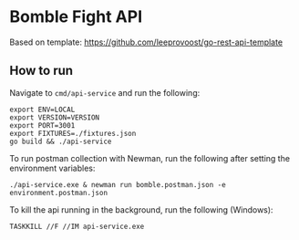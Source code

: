# Bomble Fight API

Based on template: https://github.com/leeprovoost/go-rest-api-template

## How to run

Navigate to `cmd/api-service` and run the following:

```
export ENV=LOCAL
export VERSION=VERSION
export PORT=3001
export FIXTURES=./fixtures.json
go build && ./api-service
```

To run postman collection with Newman, run the following after setting the environment variables:

``` 
./api-service.exe & newman run bomble.postman.json -e environment.postman.json
```

To kill the api running in the background, run the following (Windows):
```
TASKKILL //F //IM api-service.exe
```